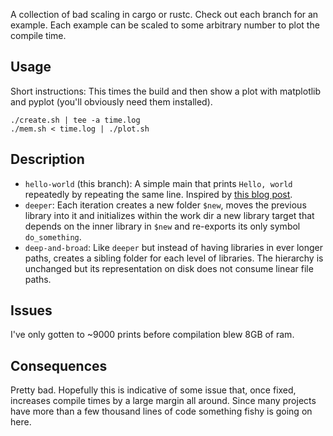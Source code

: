 A collection of bad scaling in cargo or rustc. Check out each branch for an
example. Each example can be scaled to some arbitrary number to plot the
compile time.

## Usage

Short instructions: This times the build and then show a plot with matplotlib
and pyplot (you'll obviously need them installed).

```
./create.sh | tee -a time.log
./mem.sh < time.log | ./plot.sh
```

## Description

* `hello-world` (this branch): A simple main that prints `Hello, world`
  repeatedly by repeating the same line. Inspired by [this blog post][1].
* `deeper`: Each iteration creates a new folder `$new`, moves the previous
  library into it and initializes within the work dir a new library target
  that depends on the inner library in `$new` and re-exports its only symbol
  `do_something`.
* `deep-and-broad`: Like `deeper` but instead of having libraries in ever
  longer paths, creates a sibling folder for each level of libraries. The
  hierarchy is unchanged but its representation on disk does not consume linear
  file paths.

## Issues

I've only gotten to ~9000 prints before compilation blew 8GB of ram.

## Consequences

Pretty bad. Hopefully this is indicative of some issue that, once fixed,
increases compile times by a large margin all around. Since many projects have
more than a few thousand lines of code something fishy is going on here.

[1]: https://christine.website/blog/compile-stress-test-2019-10-03
